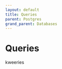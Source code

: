 ```yaml
---
layout: default
title: Queries
parent: Postgres
grand_parent: Databases
---
```


# Queries

kweeries
